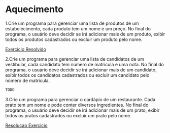 # Aquecimento

1.Crie um programa para gerenciar uma lista de produtos de um estabelecimento, cada produto tem um nome e um preço. No final do programa, o usuário deve decidir se irá adicionar mais de um produto, exibir todos os produtos cadastrados ou excluir um produto pelo nome.


[Exercício Resolvido](https://github.com/GuillaumeFalourd/java-exercices/tree/Feature/ResolucaoExercicioAquecimento01/src/POO1_AQUECIMENTO_EXERCICIO1)

2.Crie um programa para gerenciar uma lista de candidatos de um vestibular, cada candidato tem número de matrícula e uma nota. No final do programa, o usuário deve decidir se irá adicionar mais de um candidato, exibir todos os candidatos cadastrados ou excluir um candidato pelo número de matrícula.

```java
TODO
```

3.Crie um programa para gerenciar o cardápio de um restaurante. Cada prato tem um nome e pode conter diversos ingredientes. No final do programa, o usuário deve decidir se irá adicionar mais de um prato, exibir todos os pratos cadastrados ou excluir um prato pelo nome.

[Resolucao Exercicio](https://github.com/M4r1-D3v/java-exercices/tree/ExercicioTresAquecimento/src/Exercicio3Aquecimento)
